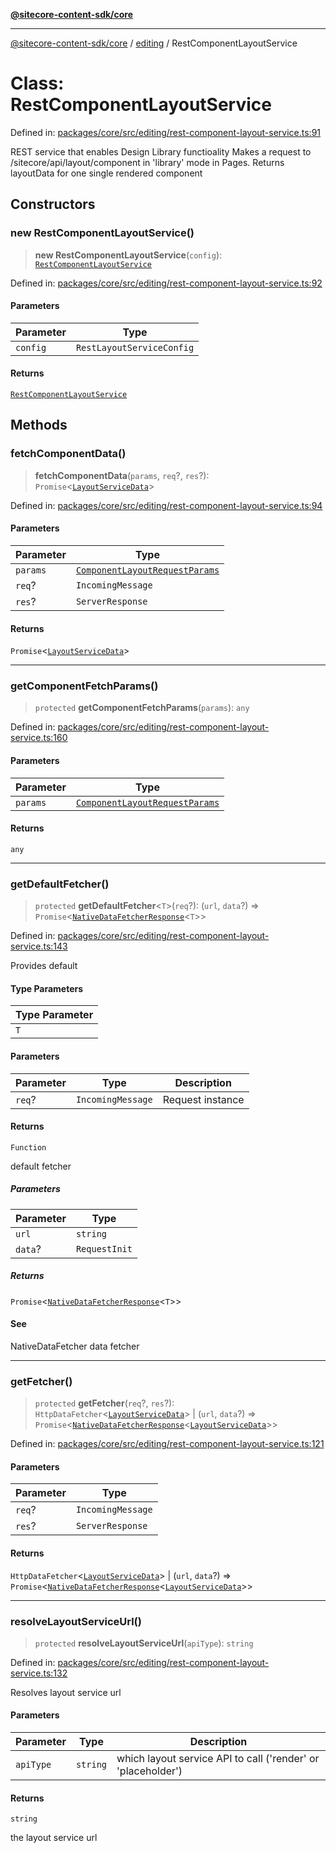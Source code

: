 [**@sitecore-content-sdk/core**](../../README.md)

***

[@sitecore-content-sdk/core](../../README.md) / [editing](../README.md) / RestComponentLayoutService

# Class: RestComponentLayoutService

Defined in: [packages/core/src/editing/rest-component-layout-service.ts:91](https://github.com/Sitecore/content-sdk/blob/51f6d86287f95a06b40045498aa7037d8b684c67/packages/core/src/editing/rest-component-layout-service.ts#L91)

REST service that enables Design Library functioality
Makes a request to /sitecore/api/layout/component in 'library' mode in Pages.
Returns layoutData for one single rendered component

## Constructors

### new RestComponentLayoutService()

> **new RestComponentLayoutService**(`config`): [`RestComponentLayoutService`](RestComponentLayoutService.md)

Defined in: [packages/core/src/editing/rest-component-layout-service.ts:92](https://github.com/Sitecore/content-sdk/blob/51f6d86287f95a06b40045498aa7037d8b684c67/packages/core/src/editing/rest-component-layout-service.ts#L92)

#### Parameters

| Parameter | Type |
| ------ | ------ |
| `config` | `RestLayoutServiceConfig` |

#### Returns

[`RestComponentLayoutService`](RestComponentLayoutService.md)

## Methods

### fetchComponentData()

> **fetchComponentData**(`params`, `req`?, `res`?): `Promise`\<[`LayoutServiceData`](../../layout/interfaces/LayoutServiceData.md)\>

Defined in: [packages/core/src/editing/rest-component-layout-service.ts:94](https://github.com/Sitecore/content-sdk/blob/51f6d86287f95a06b40045498aa7037d8b684c67/packages/core/src/editing/rest-component-layout-service.ts#L94)

#### Parameters

| Parameter | Type |
| ------ | ------ |
| `params` | [`ComponentLayoutRequestParams`](../interfaces/ComponentLayoutRequestParams.md) |
| `req`? | `IncomingMessage` |
| `res`? | `ServerResponse` |

#### Returns

`Promise`\<[`LayoutServiceData`](../../layout/interfaces/LayoutServiceData.md)\>

***

### getComponentFetchParams()

> `protected` **getComponentFetchParams**(`params`): `any`

Defined in: [packages/core/src/editing/rest-component-layout-service.ts:160](https://github.com/Sitecore/content-sdk/blob/51f6d86287f95a06b40045498aa7037d8b684c67/packages/core/src/editing/rest-component-layout-service.ts#L160)

#### Parameters

| Parameter | Type |
| ------ | ------ |
| `params` | [`ComponentLayoutRequestParams`](../interfaces/ComponentLayoutRequestParams.md) |

#### Returns

`any`

***

### getDefaultFetcher()

> `protected` **getDefaultFetcher**\<`T`\>(`req`?): (`url`, `data`?) => `Promise`\<[`NativeDataFetcherResponse`](../../index/interfaces/NativeDataFetcherResponse.md)\<`T`\>\>

Defined in: [packages/core/src/editing/rest-component-layout-service.ts:143](https://github.com/Sitecore/content-sdk/blob/51f6d86287f95a06b40045498aa7037d8b684c67/packages/core/src/editing/rest-component-layout-service.ts#L143)

Provides default

#### Type Parameters

| Type Parameter |
| ------ |
| `T` |

#### Parameters

| Parameter | Type | Description |
| ------ | ------ | ------ |
| `req`? | `IncomingMessage` | Request instance |

#### Returns

`Function`

default fetcher

##### Parameters

| Parameter | Type |
| ------ | ------ |
| `url` | `string` |
| `data`? | `RequestInit` |

##### Returns

`Promise`\<[`NativeDataFetcherResponse`](../../index/interfaces/NativeDataFetcherResponse.md)\<`T`\>\>

#### See

NativeDataFetcher data fetcher

***

### getFetcher()

> `protected` **getFetcher**(`req`?, `res`?): `HttpDataFetcher`\<[`LayoutServiceData`](../../layout/interfaces/LayoutServiceData.md)\> \| (`url`, `data`?) => `Promise`\<[`NativeDataFetcherResponse`](../../index/interfaces/NativeDataFetcherResponse.md)\<[`LayoutServiceData`](../../layout/interfaces/LayoutServiceData.md)\>\>

Defined in: [packages/core/src/editing/rest-component-layout-service.ts:121](https://github.com/Sitecore/content-sdk/blob/51f6d86287f95a06b40045498aa7037d8b684c67/packages/core/src/editing/rest-component-layout-service.ts#L121)

#### Parameters

| Parameter | Type |
| ------ | ------ |
| `req`? | `IncomingMessage` |
| `res`? | `ServerResponse` |

#### Returns

`HttpDataFetcher`\<[`LayoutServiceData`](../../layout/interfaces/LayoutServiceData.md)\> \| (`url`, `data`?) => `Promise`\<[`NativeDataFetcherResponse`](../../index/interfaces/NativeDataFetcherResponse.md)\<[`LayoutServiceData`](../../layout/interfaces/LayoutServiceData.md)\>\>

***

### resolveLayoutServiceUrl()

> `protected` **resolveLayoutServiceUrl**(`apiType`): `string`

Defined in: [packages/core/src/editing/rest-component-layout-service.ts:132](https://github.com/Sitecore/content-sdk/blob/51f6d86287f95a06b40045498aa7037d8b684c67/packages/core/src/editing/rest-component-layout-service.ts#L132)

Resolves layout service url

#### Parameters

| Parameter | Type | Description |
| ------ | ------ | ------ |
| `apiType` | `string` | which layout service API to call ('render' or 'placeholder') |

#### Returns

`string`

the layout service url
